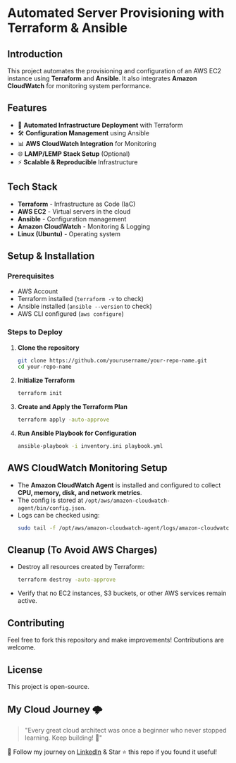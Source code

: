 # Automated Server Provisioning with Terraform & Ansible

## Introduction
This project automates the provisioning and configuration of an AWS EC2 instance using **Terraform** and **Ansible**. It also integrates **Amazon CloudWatch** for monitoring system performance.

## Features
- 🚀 **Automated Infrastructure Deployment** with Terraform
- 🛠️ **Configuration Management** using Ansible
- 📊 **AWS CloudWatch Integration** for Monitoring
- 🌐 **LAMP/LEMP Stack Setup** (Optional)
- ⚡ **Scalable & Reproducible** Infrastructure

## Tech Stack
- **Terraform** - Infrastructure as Code (IaC)
- **AWS EC2** - Virtual servers in the cloud
- **Ansible** - Configuration management
- **Amazon CloudWatch** - Monitoring & Logging
- **Linux (Ubuntu)** - Operating system

## Setup & Installation

### Prerequisites
- AWS Account
- Terraform installed (`terraform -v` to check)
- Ansible installed (`ansible --version` to check)
- AWS CLI configured (`aws configure`)

### Steps to Deploy
1. **Clone the repository**
   ```sh
   git clone https://github.com/yourusername/your-repo-name.git
   cd your-repo-name
   ```
2. **Initialize Terraform**
   ```sh
   terraform init
   ```
3. **Create and Apply the Terraform Plan**
   ```sh
   terraform apply -auto-approve
   ```
4. **Run Ansible Playbook for Configuration**
   ```sh
   ansible-playbook -i inventory.ini playbook.yml
   ```

## AWS CloudWatch Monitoring Setup
- The **Amazon CloudWatch Agent** is installed and configured to collect **CPU, memory, disk, and network metrics**.
- The config is stored at `/opt/aws/amazon-cloudwatch-agent/bin/config.json`.
- Logs can be checked using:
  ```sh
  sudo tail -f /opt/aws/amazon-cloudwatch-agent/logs/amazon-cloudwatch-agent.log
  ```

## Cleanup (To Avoid AWS Charges)
- Destroy all resources created by Terraform:
  ```sh
  terraform destroy -auto-approve
  ```
- Verify that no EC2 instances, S3 buckets, or other AWS services remain active.

## Contributing
Feel free to fork this repository and make improvements! Contributions are welcome.

## License
This project is open-source.

## My Cloud Journey 🌩️
> "Every great cloud architect was once a beginner who never stopped learning. Keep building! 🚀"

 📢 Follow my journey on [LinkedIn](https://www.linkedin.com/in/aniket1308/) & Star ⭐ this repo if you found it useful!

